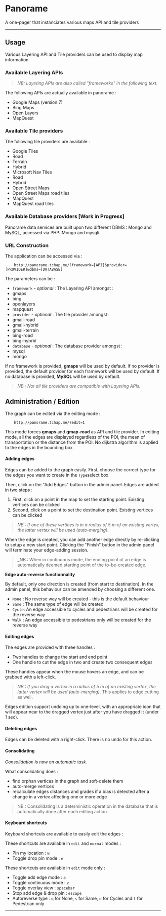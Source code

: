 Panorame
=======

A one-pager that instanciates various maps API and tile providers


- - - -

## Usage ##

Various Layering API and Tile providers can be used to display map information.

### Available Layering APIs ###

> _NB: Layering APIs are also called "frameworks" in the following text._

The following APIs are actually available in panorame :

* Google Maps (version 7)
* Bing Maps
* Open Layers
* MapQuest

### Available Tile providers ###

The following tile providers are available : 

* Google Tiles
 * Road
 * Terrain
 * Hybrid
* Microsoft Nav Tiles
 * Road
 * Hybrid
* Open Street Maps
 * Open Street Maps road tiles
* MapQuest
 * MapQuest road tiles

### Available Database providers [Work in Progress] ###

Panorame data services are built upon two different DBMS : Mongo and MySQL, accessed via PHP::Mongo and mysqli.

### URL Construction ###

The application can be accessed via :

        http://panorame.tchap.me/?framework=[API]&provider=[PROVIDER]&dbms=[DATABASE]

The parameters can be :

+ `framework` - _optional_ : The Layering API amongst :
 + gmaps
 + bing
 + openlayers
 + mapquest
+ `provider` - _optional_ : The tile provider amongst :
 + gmail-road
 + gmail-hybrid
 + gmail-terrain
 + bing-road
 + bing-hybrid
+ `database` - _optional_ : The database provider amongst :
 + mysql
 + mongo

If no framework is provided, __gmaps__ will be used by default.
If no provider is provided, the default provider for each framework will be used by default.
If no database is provided, __MySQL__ will be used by default.

> _NB : Not all tile providers are compatible with Layering APIs._

## Administration / Edition ##

The graph can be edited via the editing mode :

        http://panorame.tchap.me/?edit=1

This mode forces __gmaps__ and __gmap-road__ as API and tile provider.
In editing mode, all the edges are displayed regardless of the POI, the mean of transportation or the distance from the POI. No dijkstra algorithm is applied to the edges in the bounding box.

#### Adding edges ####

Edges can be added to the graph easily. First, choose the correct type for the edges you want to create in the `Type`select box.

Then, click on the "Add Edges" button in the admin panel. Edges are added in two steps : 

1. First, click on a point in the map to set the starting point. Existing vertices can be clicked
2. Second, click on a point to set the destination point. Existing vertices can be clicked

> _NB : If one of these vertices is in a radius of 5 m of an existing vertex, the latter vertex will be used (auto-merging)_.

When the edge is created, you can add another edge directly by re-clicking to setup a new start point. Clicking the "Finish" button in the admin panel will terminate your edge-adding session.

> _NB : When in continuous mode, the ending point of an edge is automatically deemed starting point of the to-be-created edge.

__Edge auto-reverse functionnality__

By default, only one direction is created (from start to destination). In the admin panel, this behaviour can be amended by choosing a different one.

* `None` : No reverse way will be created - this is the default behaviour
* `Same` : The same type of edge will be created
* `Cycle`: An edge accessible to cycles and pedestrians will be created for the reverse way
* `Walk` : An edge accessible to pedestrians only will be created for the reverse way

#### Editing edges ####

The edges are provided with three handles :
 - Two handles to change the start and end point
 - One handle to cut the edge in two and create two consequent edges

These handles appear when the mouse hovers an edge, and can be grabbed with a left-click.

> _NB : If you drag a vertex in a radius of 5 m of an existing vertex, the latter vertex will be used (auto-merging)_. This applies to edge cutting as well.

Edges edition support undoing up to one-level, with an appropriate icon that will appear near to the dragged vertex just after you have dragged it (under 1 sec).

#### Deleting edges ####

Edges can be deleted with a right-click. There is no undo for this action.

#### Consolidating ####

_Consolidation is now an automatic task._

What consolidating does :
* find orphan vertices in the graph and soft-delete them
* auto-merge vertices
* recalculate edges distances and grades if a bias is detected after a change in a vertex affecting one or more edge

> NB : Consolidating is a deterministic operation in the database that is automatically done after each editing action 


#### Keyboard shortcuts ####

Keyboard shortcuts are available to easily edit the edges :

These shortcuts are available in `edit` and `normal` modes :
* Pin my location : `w`
* Toggle drop pin mode : `e`

These shortcuts are available in `edit` mode only :
* Toggle add edge mode : `a`
* Toggle continuous mode : `z`
* Toggle overlay view : `spacebar`
* Stop add edge & drop pin : `escape`
* Autoreverse type : `q` for None, `s` for Same, `d` for Cycles and `f` for Pedestrian only


- - - -
